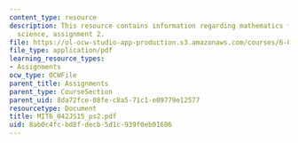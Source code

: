 ```yaml
---
content_type: resource
description: This resource contains information regarding mathematics for computer
  science, assignment 2.
file: https://ol-ocw-studio-app-production.s3.amazonaws.com/courses/6-042j-mathematics-for-computer-science-spring-2015/8ab0c4fcbd8fdecb5d1c939f0eb01606_MIT6_042JS15_ps2.pdf
file_type: application/pdf
learning_resource_types:
- Assignments
ocw_type: OCWFile
parent_title: Assignments
parent_type: CourseSection
parent_uid: 8da72fce-08fe-c8a5-71c1-e09779e12577
resourcetype: Document
title: MIT6_042JS15_ps2.pdf
uid: 8ab0c4fc-bd8f-decb-5d1c-939f0eb01606
---
```

